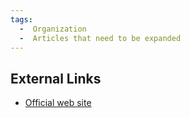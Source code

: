 ```yaml
---
tags:
  -  Organization
  -  Articles that need to be expanded  
---
```

## External Links

- [Official web site](http://www.fernico.com/)

